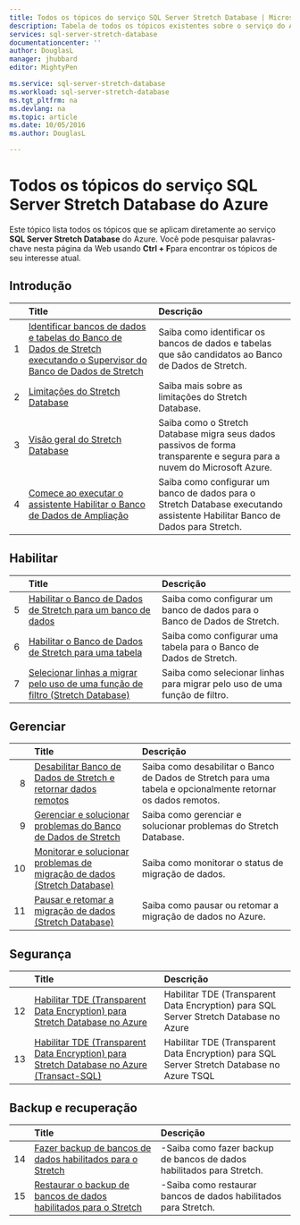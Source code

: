 ```yaml
---
title: Todos os tópicos do serviço SQL Server Stretch Database | Microsoft Docs
description: Tabela de todos os tópicos existentes sobre o serviço do Azure chamado SQL Server Stretch Database em http://azure.microsoft.com/documentation/articles/, Título e descrição.
services: sql-server-stretch-database
documentationcenter: ''
author: DouglasL
manager: jhubbard
editor: MightyPen

ms.service: sql-server-stretch-database
ms.workload: sql-server-stretch-database
ms.tgt_pltfrm: na
ms.devlang: na
ms.topic: article
ms.date: 10/05/2016
ms.author: DouglasL

---
```

# <a name="all-topics-for-azure-sql-server-stretch-database-service"></a>Todos os tópicos do serviço SQL Server Stretch Database do Azure
Este tópico lista todos os tópicos que se aplicam diretamente ao serviço **SQL Server Stretch Database** do Azure. Você pode pesquisar palavras-chave nesta página da Web usando **Ctrl + F**para encontrar os tópicos de seu interesse atual.

## <a name="get-started"></a>Introdução
| &nbsp; | Title | Descrição |
| ---:|:--- |:--- |
| 1 |[Identificar bancos de dados e tabelas do Banco de Dados de Stretch executando o Supervisor do Banco de Dados de Stretch](sql-server-stretch-database-identify-databases.md) |Saiba como identificar os bancos de dados e tabelas que são candidatos ao Banco de Dados de Stretch. |
| 2 |[Limitações do Stretch Database](sql-server-stretch-database-limitations.md) |Saiba mais sobre as limitações do Stretch Database. |
| 3 |[Visão geral do Stretch Database](sql-server-stretch-database-overview.md) |Saiba como o Stretch Database migra seus dados passivos de forma transparente e segura para a nuvem do Microsoft Azure. |
| 4 |[Comece ao executar o assistente Habilitar o Banco de Dados de Ampliação](sql-server-stretch-database-wizard.md) |Saiba como configurar um banco de dados para o Stretch Database executando assistente Habilitar Banco de Dados para Stretch. |

## <a name="enable"></a>Habilitar
| &nbsp; | Title | Descrição |
| ---:|:--- |:--- |
| 5 |[Habilitar o Banco de Dados de Stretch para um banco de dados](sql-server-stretch-database-enable-database.md) |Saiba como configurar um banco de dados para o Banco de Dados de Stretch. |
| 6 |[Habilitar o Banco de Dados de Stretch para uma tabela](sql-server-stretch-database-enable-table.md) |Saiba como configurar uma tabela para o Banco de Dados de Stretch. |
| 7 |[Selecionar linhas a migrar pelo uso de uma função de filtro (Stretch Database)](sql-server-stretch-database-predicate-function.md) |Saiba como selecionar linhas para migrar pelo uso de uma função de filtro. |

## <a name="manage"></a>Gerenciar
| &nbsp; | Title | Descrição |
| ---:|:--- |:--- |
| 8 |[Desabilitar Banco de Dados de Stretch e retornar dados remotos](sql-server-stretch-database-disable.md) |Saiba como desabilitar o Banco de Dados de Stretch para uma tabela e opcionalmente retornar os dados remotos. |
| 9 |[Gerenciar e solucionar problemas do Banco de Dados de Stretch](sql-server-stretch-database-manage.md) |Saiba como gerenciar e solucionar problemas do Stretch Database. |
| 10 |[Monitorar e solucionar problemas de migração de dados (Stretch Database)](sql-server-stretch-database-monitor.md) |Saiba como monitorar o status de migração de dados. |
| 11 |[Pausar e retomar a migração de dados (Stretch Database)](sql-server-stretch-database-pause.md) |Saiba como pausar ou retomar a migração de dados no Azure. |

## <a name="security"></a>Segurança
| &nbsp; | Title | Descrição |
| ---:|:--- |:--- |
| 12 |[Habilitar TDE (Transparent Data Encryption) para Stretch Database no Azure](sql-server-stretch-database-encryption-tde.md) |Habilitar TDE (Transparent Data Encryption) para SQL Server Stretch Database no Azure |
| 13 |[Habilitar TDE (Transparent Data Encryption) para Stretch Database no Azure (Transact-SQL)](sql-server-stretch-database-tde-tsql.md) |Habilitar TDE (Transparent Data Encryption) para SQL Server Stretch Database no Azure TSQL |

## <a name="backup-and-recovery"></a>Backup e recuperação
| &nbsp; | Title | Descrição |
| ---:|:--- |:--- |
| 14 |[Fazer backup de bancos de dados habilitados para o Stretch](sql-server-stretch-database-backup.md) |\-Saiba como fazer backup de bancos de dados habilitados para Stretch. |
| 15 |[Restaurar o backup de bancos de dados habilitados para o Stretch](sql-server-stretch-database-restore.md) |\-Saiba como restaurar bancos de dados habilitados para Stretch. |

<!--HONumber=Oct16_HO2-->


